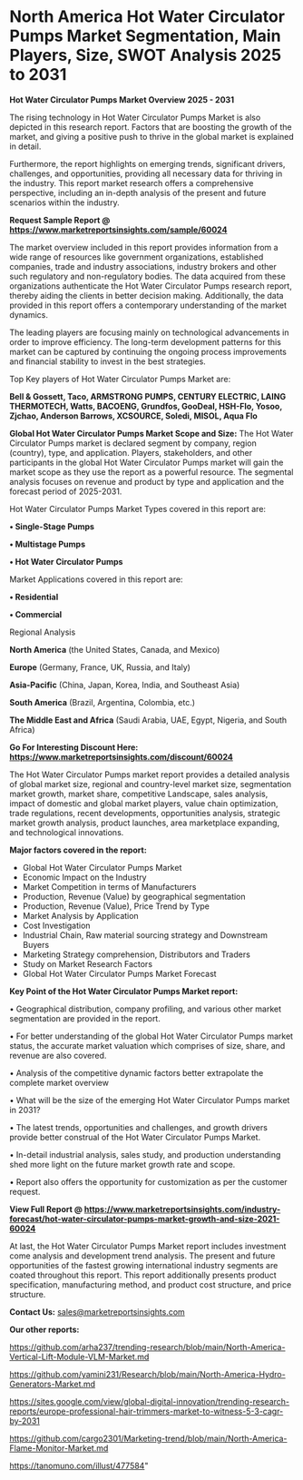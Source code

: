 # North America Hot Water Circulator Pumps Market Segmentation, Main Players, Size, SWOT Analysis 2025 to 2031

<Strong> Hot Water Circulator Pumps Market Overview 2025 - 2031</strong>

The rising technology in Hot Water Circulator Pumps Market is also depicted in this research report. Factors that are boosting the growth of the market, and giving a positive push to thrive in the global market is explained in detail.

Furthermore, the report highlights on emerging trends, significant drivers, challenges, and opportunities, providing all necessary data for thriving in the industry. This report market research offers a comprehensive perspective, including an in-depth analysis of the present and future scenarios within the industry.

<strong>Request Sample Report @ <a href=https://www.marketreportsinsights.com/sample/60024>https://www.marketreportsinsights.com/sample/60024</a></strong>

The market overview included in this report provides information from a wide range of resources like government organizations, established companies, trade and industry associations, industry brokers and other such regulatory and non-regulatory bodies. The data acquired from these organizations authenticate the Hot Water Circulator Pumps research report, thereby aiding the clients in better decision making. Additionally, the data provided in this report offers a contemporary understanding of the market dynamics.

The leading players are focusing mainly on technological advancements in order to improve efficiency. The long-term development patterns for this market can be captured by continuing the ongoing process improvements and financial stability to invest in the best strategies.

Top Key players of Hot Water Circulator Pumps Market are:

<strong>Bell & Gossett, Taco, ARMSTRONG PUMPS, CENTURY ELECTRIC, LAING THERMOTECH, Watts, BACOENG, Grundfos, GooDeal, HSH-Flo, Yosoo, Zjchao, Anderson Barrows, XCSOURCE, Soledi, MISOL, Aqua Flo</strong>

<strong><b>Global Hot Water Circulator Pumps Market Scope and Size:</b></strong>
The Hot Water Circulator Pumps market is declared segment by company, region (country), type, and application. Players, stakeholders, and other participants in the global Hot Water Circulator Pumps market will gain the market scope as they use the report as a powerful resource. The segmental analysis focuses on revenue and product by type and application and the forecast period of 2025-2031.

Hot Water Circulator Pumps Market Types covered in this report are:

<strong>• Single-Stage Pumps

• Multistage Pumps

• Hot Water Circulator Pumps</strong>

Market Applications covered in this report are:

<strong>• Residential

• Commercial</strong> 

Regional Analysis

<strong>North America</strong> (the United States, Canada, and Mexico)

<strong>Europe</strong> (Germany, France, UK, Russia, and Italy)

<strong>Asia-Pacific</strong> (China, Japan, Korea, India, and Southeast Asia)

<strong>South America</strong> (Brazil, Argentina, Colombia, etc.)

<strong>The Middle East and Africa</strong> (Saudi Arabia, UAE, Egypt, Nigeria, and South Africa)

<strong>Go For Interesting Discount Here: <a href=https://www.marketreportsinsights.com/discount/60024>https://www.marketreportsinsights.com/discount/60024</a></strong>

The Hot Water Circulator Pumps market report provides a detailed analysis of global market size, regional and country-level market size, segmentation market growth, market share, competitive Landscape, sales analysis, impact of domestic and global market players, value chain optimization, trade regulations, recent developments, opportunities analysis, strategic market growth analysis, product launches, area marketplace expanding, and technological innovations.

<strong><b>Major factors covered in the report:</b></strong>
<ul>
  <li>Global Hot Water Circulator Pumps Market </li>
  <li>Economic Impact on the Industry</li>
  <li>Market Competition in terms of Manufacturers</li>
  <li>Production, Revenue (Value) by geographical segmentation</li>
  <li>Production, Revenue (Value), Price Trend by Type</li>
  <li>Market Analysis by Application</li>
  <li>Cost Investigation</li>
  <li>Industrial Chain, Raw material sourcing strategy and Downstream Buyers</li>
  <li>Marketing Strategy comprehension, Distributors and Traders</li>
  <li>Study on Market Research Factors</li>
  <li>Global Hot Water Circulator Pumps Market Forecast</li>
</ul>

<strong><b>Key Point of the Hot Water Circulator Pumps Market report:</b></strong>

• Geographical distribution, company profiling, and various other market segmentation are provided in the report.

• For better understanding of the global Hot Water Circulator Pumps market status, the accurate market valuation which comprises of size, share, and revenue are also covered.

• Analysis of the competitive dynamic factors better extrapolate the complete market overview

• What will be the size of the emerging Hot Water Circulator Pumps market in 2031?

• The latest trends, opportunities and challenges, and growth drivers provide better construal of the Hot Water Circulator Pumps Market.

• In-detail industrial analysis, sales study, and production understanding shed more light on the future market growth rate and scope.

• Report also offers the opportunity for customization as per the customer request.

<strong><b>View Full Report @ <a href=https://www.marketreportsinsights.com/industry-forecast/hot-water-circulator-pumps-market-growth-and-size-2021-60024>https://www.marketreportsinsights.com/industry-forecast/hot-water-circulator-pumps-market-growth-and-size-2021-60024</a></b></strong>


At last, the Hot Water Circulator Pumps Market report includes investment come analysis and development trend analysis. The present and future opportunities of the fastest growing international industry segments are coated throughout this report. This report additionally presents product specification, manufacturing method, and product cost structure, and price structure.

<strong>Contact Us:</strong>
sales@marketreportsinsights.com

<strong>Our other reports:</strong>

<a href=https://github.com/arha237/trending-research/blob/main/North-America-Vertical-Lift-Module-VLM-Market.md>https://github.com/arha237/trending-research/blob/main/North-America-Vertical-Lift-Module-VLM-Market.md</a>

<a href=https://github.com/yamini231/Research/blob/main/North-America-Hydro-Generators-Market.md>https://github.com/yamini231/Research/blob/main/North-America-Hydro-Generators-Market.md</a>

<a href=https://sites.google.com/view/global-digital-innovation/trending-research-reports/europe-professional-hair-trimmers-market-to-witness-5-3-cagr-by-2031>https://sites.google.com/view/global-digital-innovation/trending-research-reports/europe-professional-hair-trimmers-market-to-witness-5-3-cagr-by-2031</a>

<a href=https://github.com/cargo2301/Marketing-trend/blob/main/North-America-Flame-Monitor-Market.md>https://github.com/cargo2301/Marketing-trend/blob/main/North-America-Flame-Monitor-Market.md</a>

<a href=https://tanomuno.com/illust/477584>https://tanomuno.com/illust/477584</a>"

